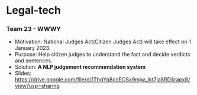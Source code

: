 # Legal-tech
### Team 23 - WWWY
- Motivation: National Judges Act(Citizen Judges Act) will take effect on 1 January 2023.
- Purpose: Help citizen judges to understand the fact and decide verdicts and sentences.
- Solution: **A NLP judgement recommendation system**
- Slides: https://drive.google.com/file/d/1ThgYq8coEOSx9mjw_Ikt7ja8RD8rapx8/view?usp=sharing
